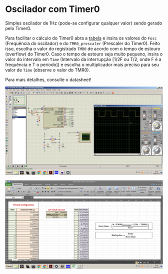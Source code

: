 # Oscilador com Timer0

Simples oscilador de 1Hz (pode-se configurar qualquer valor) sendo gerado pelo Timer0.

Para facilitar o cálculo do Timer0 abra a [tabela]() e insira os valores do `Fosc` (Frequência do oscilador) e do `TMR0_prescaler` (Prescaler do Timer0).
Feito isso, escolha o valor do registrado `TMR0` de acordo com o tempo de estouro (overflow) do Timer0.
Caso o tempo de estouro seja muito pequeno, insira o valor do intervalo em `Time` (Intervalo da interrupção [1/2F ou T/2, onde F é a frequência e T o período]) e escolha o multiplicador mais preciso para seu valor de `Time` (observe o valor do TMR0).

Para mais detalhes, consulte o datasheet!

![Screenshot](Simulação.jpg)

![Screenshot](Configuração.jpg)